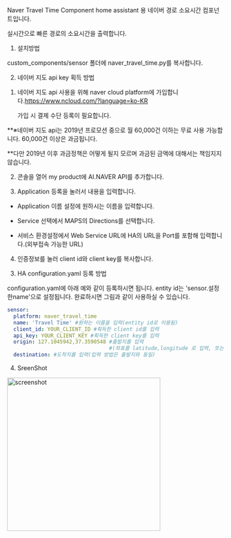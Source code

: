 Naver Travel Time Component
home assistant 용 네이버 경로 소요시간 컴포넌트입니다.

실시간으로 빠른 경로의 소요시간을 출력합니다.

1. 설치방법

  custom_components/sensor 폴더에 naver_travel_time.py를 복사합니다.
  
2. 네이버 지도 api key 획득 방법<br>
   
 1) 네이버 지도 api 사용을 위해 naver cloud platform에 가입합니다.<https://www.ncloud.com/?language=ko-KR>

    가입 시 결제 수단 등록이 필요합니다.
 
 **※네이버 지도 api는 2019년 프로모션 중으로 월 60,000건 이하는 무료 사용 가능합니다. 60,000건 이상은 과금됩니다.<br>
   
 **다만 2019년 이후 과금정책은 어떻게 될지 모르며 과금된 금액에 대해서는 책임지지 않습니다.<br>
  
  2) 콘솔을 열어 my product에 AI.NAVER API를 추가합니다.
  
  3) Application 등록을 눌러서 내용을 입력합니다.
  
   - Application 이름 설정에 원하시는 이름을 입력합니다.
  
   - Service 선택에서 MAPS의 Directions를 선택합니다.
  
   - 서비스 환경설정에서 Web Service URL에 HA의 URL을 Port를 포함해 입력합니다.(외부접속 가능한 URL)
 
  4) 인증정보를 눌러 client id와 client key를 복사합니다.
  
3. HA configuration.yaml 등록 방법
  
  configuration.yaml에 아래 예와 같이 등록하시면 됩니다. entity id는 'sensor.설정한name'으로 설정됩니다. 완료하시면 그림과 같이 사용하실 수 있습니다.

~~~yaml
sensor:
  platform: naver_travel_time
  name: 'Travel Time' #원하는 이름을 입력(entity id로 이용됨)
  client_id: YOUR_CLIENT_ID #획득한 client id를 입력
  api_key: YOUR_CLIENT_KEY #획득한 client key를 입력
  origin: 127.1045942,37.3590548 #출발지를 입력
                                 #(좌표를 latitude,longitude 로 입력, 또는 좌표를 출력하는 device_tracker, zone, sensor이용가능)
  destination: #도착지를 입력(입력 방법은 출발지와 동일)
~~~

4. SreenShot

<img width="355" alt="screenshot" src="https://user-images.githubusercontent.com/37936802/52165495-01ec4980-2745-11e9-86c1-d1ea2e3e1d45.png">
